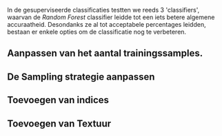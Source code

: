 In de gesuperviseerde classificaties testten we reeds 3 'classifiers', waarvan de *Random Forest* classifier leidde tot een iets betere algemene accuraatheid. Desondanks ze al tot acceptabele percentages leidden, bestaan er enkele opties om de classificatie nog te verbeteren.

## Aanpassen van het aantal trainingssamples.


## De Sampling strategie aanpassen


## Toevoegen van indices


## Toevoegen van Textuur
